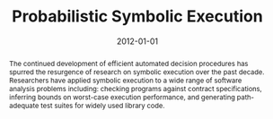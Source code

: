 ---
title: "Probabilistic Symbolic Execution"
abstract: "The continued development of efficient automated decision procedures has spurred the resurgence of research on symbolic execution over the past decade. Researchers have applied symbolic execution to a wide range of software analysis problems including: checking programs against contract specifications, inferring bounds on worst-case execution performance, and generating path-adequate test suites for widely used library code."
date: 2012-01-01
venue: "International Symposium on Software Testing and Analysis, ISSTA 2012, Minneapolis, MN, USA, July 15-20, 2012"
paperurl: https://dl.acm.org/doi/abs/10.1145/2338965.2336773
authors: "Jaco Geldenhuys, Matthew B. Dwyer and Willem Visser"
awards: ""
---